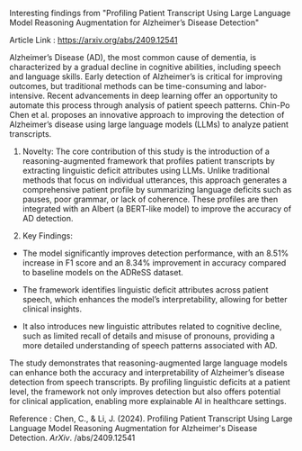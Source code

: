 
Interesting findings from "Profiling Patient Transcript Using Large Language Model Reasoning Augmentation for Alzheimer’s Disease Detection"

Article Link : https://arxiv.org/abs/2409.12541

Alzheimer’s Disease (AD), the most common cause of dementia, is characterized by a gradual decline in cognitive abilities, including speech and language skills. Early detection of Alzheimer’s is critical for improving outcomes, but traditional methods can be time-consuming and labor-intensive. Recent advancements in deep learning offer an opportunity to automate this process through analysis of patient speech patterns. Chin-Po Chen et al. proposes an innovative approach to improving the detection of Alzheimer’s disease using large language models (LLMs) to analyze patient transcripts.

1) Novelty: The core contribution of this study is the introduction of a reasoning-augmented framework that profiles patient transcripts by extracting linguistic deficit attributes using LLMs. Unlike traditional methods that focus on individual utterances, this approach generates a comprehensive patient profile by summarizing language deficits such as pauses, poor grammar, or lack of coherence. These profiles are then integrated with an Albert (a BERT-like model) to improve the accuracy of AD detection.

2) Key Findings:

- The model significantly improves detection performance, with an 8.51% increase in F1 score and an 8.34% improvement in accuracy compared to baseline models on the ADReSS dataset.

- The framework identifies linguistic deficit attributes across patient speech, which enhances the model’s interpretability, allowing for better clinical insights.

- It also introduces new linguistic attributes related to cognitive decline, such as limited recall of details and misuse of pronouns, providing a more detailed understanding of speech patterns associated with AD.

The study demonstrates that reasoning-augmented large language models can enhance both the accuracy and interpretability of Alzheimer’s disease detection from speech transcripts. By profiling linguistic deficits at a patient level, the framework not only improves detection but also offers potential for clinical application, enabling more explainable AI in healthcare settings.

Reference : Chen, C., & Li, J. (2024). Profiling Patient Transcript Using Large Language Model Reasoning Augmentation for Alzheimer's Disease Detection. _ArXiv_. /abs/2409.12541
